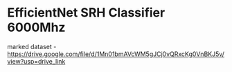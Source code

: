 # EfficientNet SRH Classifier 6000Mhz

marked dataset - https://drive.google.com/file/d/1Mn01bmAVcWM5gJCj0vQRxcKg0VnBKJ5v/view?usp=drive_link